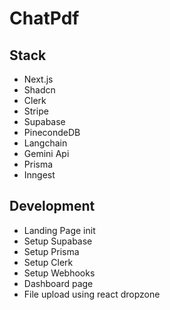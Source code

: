# ChatPdf

## Stack

- Next.js
- Shadcn
- Clerk
- Stripe
- Supabase
- PinecondeDB
- Langchain
- Gemini Api
- Prisma
- Inngest

## Development

- Landing Page init
- Setup Supabase
- Setup Prisma
- Setup Clerk
- Setup Webhooks
- Dashboard page
- File upload using react dropzone
